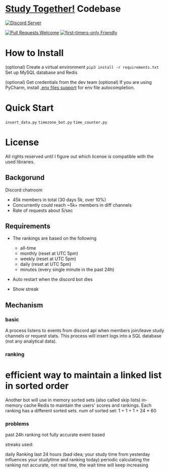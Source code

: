 # [Study Together!](https://discord.me/studytogether) Codebase
[![Discord Server](https://img.shields.io/discord/595999872222756885?color=purple&label=Discord)](https://discord.me/studytogether)

[![Pull Requests Welcome](https://img.shields.io/badge/PRs-welcome-brightgreen.svg?style=flat)](http://makeapullrequest.com)
[![first-timers-only Friendly](https://img.shields.io/badge/first--timers--only-friendly-blue.svg)](http://www.firsttimersonly.com/)

# How to Install
(optional) Create a virtual environment
`pip3 install -r requirements.txt`
Set up MySQL database and Redis

(optional) Get credentials from the dev team
(optional) If you are using PyCharm, install [.env files support](https://plugins.jetbrains.com/plugin/9525--env-files-support) for env file autocompletion.

# Quick Start
`insert_data.py`
`timezone_bot.py`
`time_counter.py`

# License
All rights reserved until I figure out which license is compatible with the used libraries.

## Backgorund
Discord chatroom 
* 45k members in total (30 days 5k, over 10%)
* Concurrently could reach ~5k+ members in diff channels
* Rate of requests about 5/sec

## Requirements

* The rankings are based on the following
  * all-time
  * monthly (reset at UTC 5pm)
  * weekly (reset at UTC 5pm)
  * daily (reset at UTC 5pm)
  * minutes (every single minute in the past 24h)
* Auto restart when the discord bot dies

* Show streak

## Mechanism
### basic
A process listens to events from discord api when members join/leave study channels or request stats.
This process will insert logs into a SQL database (not any analytical data).

### ranking
# efficient way to maintain a linked list in sorted order
Another bot will use in memory sorted sets (also called skip lists) in-memory cache Redis to maintain the users' scores and rankings.
Each ranking has a different sorted sets.
num of sorted set: 1 + 1 + 1 + 24 * 60

### problems
past 24h ranking not fully accurate
event based

streaks used: 

daily Ranking last 24 hours (bad idea; your study time from yesterday influences your studytime and ranking today)
periodic calculating the ranking
not accurate, not real time, the wait time will keep increasing
